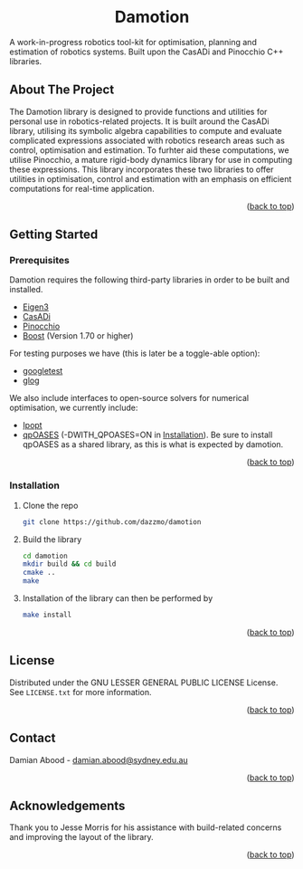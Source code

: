 <a name="readme-top"></a>

<!-- PROJECT SHIELDS -->

<!-- PROJECT LOGO -->
<br>
<div align="center">

  <h1 align="center">Damotion</h1>

  <p align="left">
    A work-in-progress robotics tool-kit for optimisation, planning and estimation of robotics systems. Built upon the CasADi and Pinocchio C++ libraries.
  </p>
</div>

<!-- ABOUT THE PROJECT -->
## About The Project

<p align="left">
The Damotion library is designed to provide functions and utilities for personal use in robotics-related projects. It is built around the CasADi library, utilising its symbolic algebra capabilities to compute and evaluate complicated expressions associated with robotics research areas such as control, optimisation and estimation. To furhter aid these computations, we utilise Pinocchio, a mature rigid-body dynamics library for use in computing these expressions. This library incorporates these two libraries to offer utilities in optimisation, control and estimation with an emphasis on efficient computations for real-time application.
</p>
<p align="right">(<a href="#readme-top">back to top</a>)
</p>

## Getting Started
<a name="getting-started"></a>

### Prerequisites

Damotion requires the following third-party libraries in order to be built and installed.
* [Eigen3](https://gitlab.com/libeigen/eigen)
* [CasADi](https://github.com/casadi/casadi)
* [Pinocchio](https://github.com/stack-of-tasks/pinocchio)
* [Boost](https://www.boost.org/) (Version 1.70 or higher)

For testing purposes we have (this is later be a toggle-able option):
* [googletest](https://github.com/google/googletest)
* [glog](https://github.com/google/glog)

We also include interfaces to open-source solvers for numerical optimisation, we currently include:
* [Ipopt](https://github.com/coin-or/Ipopt) 
* [qpOASES](https://github.com/coin-or/qpOASES) (-DWITH_QPOASES=ON in <a href="#installation">Installation</a>). Be sure to install qpOASES as a shared library, as this is what is expected by damotion.

<p align="right">(<a href="#readme-top">back to top</a>)</p>

### Installation
<a name="installation"></a>

1. Clone the repo
   ```sh
   git clone https://github.com/dazzmo/damotion
   ```
2. Build the library
    ```sh
    cd damotion
    mkdir build && cd build
    cmake ..
    make
   ```
3. Installation of the library can then be performed by
    ```sh
    make install
    ```
<p align="right">(<a href="#readme-top">back to top</a>)</p>

<!-- LICENSE -->
## License

Distributed under the GNU LESSER GENERAL PUBLIC LICENSE License. See `LICENSE.txt` for more information.

<p align="right">(<a href="#readme-top">back to top</a>)</p>

<!-- CONTACT -->
## Contact

Damian Abood - damian.abood@sydney.edu.au

<p align="right">(<a href="#readme-top">back to top</a>)</p>

## Acknowledgements
Thank you to Jesse Morris for his assistance with build-related concerns and improving the layout of the library.

<p align="right">(<a href="#readme-top">back to top</a>)</p>